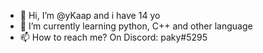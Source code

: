 - 👋 Hi, I’m @yKaap and i have 14 yo 
- 🌱 I’m currently learning python, C++ and other language
- 📫 How to reach me? On Discord: paky#5295

<!---
yKaap/yKaap is a ✨ special ✨ repository because its `README.md` (this file) appears on your GitHub profile.
You can click the Preview link to take a look at your changes.
--->
